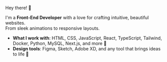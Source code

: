 Hey there! 👋

I'm a **Front-End Developer** with a love for crafting intuitive, beautiful websites.  
From sleek animations to responsive layouts.

- **What I work with**: HTML, CSS, JavaScript, React, TypeScript, Tailwind, Docker, Python, MySQL, Next.js, and more 🚀  
- **Design tools**: Figma, Sketch, Adobe XD, and any tool that brings ideas to life 🎨
